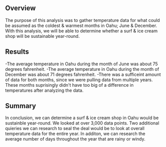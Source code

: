 ## Overview 
The purpose of this analysis was to gather temperature data for what could be assumed as the coldest & warmest months in Oahu; June & December. With this analysis, we will be able to determine whether a surf & ice cream shop will be sustainable year-round.

## Results
-The average temperature in Oahu during the month of June was about 75 degrees fahrenheit.
-The average temperature in Oahu during the month of December was about 71 degrees fahrenheit.
-There was a sufficeint amount of data for both months, since we were pulling data from multiple years. These months suprisingly didn't have too big of a difference in temperatures after analyzing the data. 

## Summary
In conclusion, we can determine a surf & ice cream shop in Oahu would be sustainble year-round. We looked at over 3,000 data points. Two additional quieries we can research to seal the deal would be to look at overall temperature data for the entire year. In additon, we can research the average number of days throughout the year that are rainy or windy. 